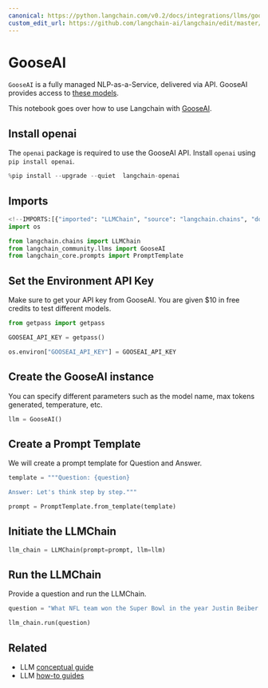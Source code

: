 ```yaml
---
canonical: https://python.langchain.com/v0.2/docs/integrations/llms/gooseai/
custom_edit_url: https://github.com/langchain-ai/langchain/edit/master/docs/docs/integrations/llms/gooseai.ipynb
---
```


# GooseAI

`GooseAI` is a fully managed NLP-as-a-Service, delivered via API. GooseAI provides access to [these models](https://goose.ai/docs/models).

This notebook goes over how to use Langchain with [GooseAI](https://goose.ai/).


## Install openai
The `openai` package is required to use the GooseAI API. Install `openai` using `pip install openai`.


```python
%pip install --upgrade --quiet  langchain-openai
```

## Imports


```python
<!--IMPORTS:[{"imported": "LLMChain", "source": "langchain.chains", "docs": "https://api.python.langchain.com/en/latest/chains/langchain.chains.llm.LLMChain.html", "title": "GooseAI"}, {"imported": "GooseAI", "source": "langchain_community.llms", "docs": "https://api.python.langchain.com/en/latest/llms/langchain_community.llms.gooseai.GooseAI.html", "title": "GooseAI"}, {"imported": "PromptTemplate", "source": "langchain_core.prompts", "docs": "https://api.python.langchain.com/en/latest/prompts/langchain_core.prompts.prompt.PromptTemplate.html", "title": "GooseAI"}]-->
import os

from langchain.chains import LLMChain
from langchain_community.llms import GooseAI
from langchain_core.prompts import PromptTemplate
```

## Set the Environment API Key
Make sure to get your API key from GooseAI. You are given $10 in free credits to test different models.


```python
from getpass import getpass

GOOSEAI_API_KEY = getpass()
```


```python
os.environ["GOOSEAI_API_KEY"] = GOOSEAI_API_KEY
```

## Create the GooseAI instance
You can specify different parameters such as the model name, max tokens generated, temperature, etc.


```python
llm = GooseAI()
```

## Create a Prompt Template
We will create a prompt template for Question and Answer.


```python
template = """Question: {question}

Answer: Let's think step by step."""

prompt = PromptTemplate.from_template(template)
```

## Initiate the LLMChain


```python
llm_chain = LLMChain(prompt=prompt, llm=llm)
```

## Run the LLMChain
Provide a question and run the LLMChain.


```python
question = "What NFL team won the Super Bowl in the year Justin Beiber was born?"

llm_chain.run(question)
```


## Related

- LLM [conceptual guide](/docs/concepts/#llms)
- LLM [how-to guides](/docs/how_to/#llms)